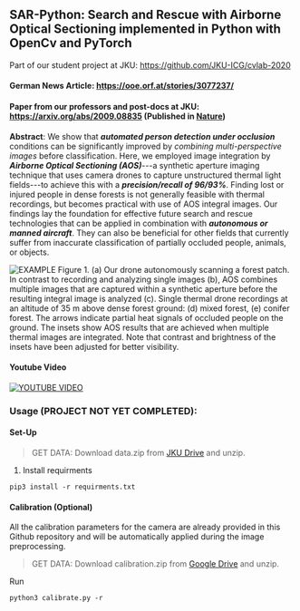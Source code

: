 ## SAR-Python: Search and Rescue with Airborne Optical Sectioning implemented in Python with OpenCv and PyTorch

Part of our student project at JKU: https://github.com/JKU-ICG/cvlab-2020

#### German News Article: https://ooe.orf.at/stories/3077237/

#### Paper from our professors and post-docs at JKU: https://arxiv.org/abs/2009.08835 (Published in [Nature](https://www.nature.com/articles/s42256-020-00261-3))

**Abstract**:
  We show that ***automated person detection under occlusion*** conditions can be significantly improved by *combining multi-perspective images* before classification. Here, we employed image integration by ***Airborne Optical Sectioning (AOS)***---a synthetic aperture imaging technique that uses camera drones to capture unstructured thermal light fields---to achieve this with a ***precision/recall of 96/93%***. Finding lost or injured people in dense forests is not generally feasible with thermal recordings, but becomes practical with use of AOS integral images. Our findings lay the foundation for effective future search and rescue technologies that can be applied in combination with ***autonomous or manned aircraft***. They can also be beneficial for other fields that currently suffer from inaccurate classification of partially occluded people, animals, or objects.
  
![EXAMPLE](https://media.springernature.com/m685/springer-static/image/art%3A10.1038%2Fs42256-020-00261-3/MediaObjects/42256_2020_261_Fig1_HTML.png)
Figure 1. (a) Our drone autonomously scanning a forest patch. In contrast to recording and analyzing single images (b), AOS combines multiple images that are captured within a synthetic aperture before the resulting integral image is analyzed (c). Single thermal drone recordings at an altitude of 35 m above dense forest ground: (d) mixed forest, (e) conifer forest. The arrows indicate partial heat signals of occluded people on the ground. The insets show AOS results that are achieved when multiple thermal images are integrated. Note that contrast and brightness of the insets have been adjusted for better visibility.

#### Youtube Video
[![YOUTUBE VIDEO](https://img.youtube.com/vi/kyKVQYG-j7U/0.jpg)](https://www.youtube.com/watch?v=kyKVQYG-j7U)

### Usage (PROJECT NOT YET COMPLETED):
#### Set-Up

> GET DATA: Download data.zip from [JKU Drive](https://drive.jku.at/filr/public-link/file-download/ff8080827595a3570175b7cd458f44a8/22433/-3426038204355214966/data_SAR.zip) and unzip.

1. Install requirments
```
pip3 install -r requirments.txt
```

#### Calibration (Optional)
All the calibration parameters for the camera are already provided in this Github repository and will be automatically applied during the image preprocessing.
> GET DATA: Download calibration.zip from [Google Drive](https://drive.google.com/open?id=1sn5okDv9zIt2ieGDdhi8-QqPwrsDI4-P) and unzip.

Run
```
python3 calibrate.py -r
```
